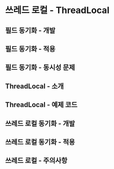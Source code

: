 # 쓰레드 로컬 - ThreadLocal

## 필드 동기화 - 개발

## 필드 동기화 - 적용

## 필드 동기화 - 동시성 문제

## ThreadLocal - 소개

## ThreadLocal - 예제 코드

## 쓰레드 로컬 동기화 - 개발

## 쓰레드 로컬 동기화 - 적용

## 쓰레드 로컬 - 주의사항